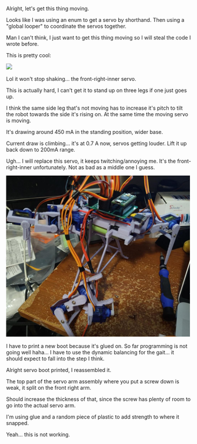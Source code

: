 Alright, let's get this thing moving.

Looks like I was using an enum to get a servo by shorthand. Then using a "global looper" to coordinate the servos together.

Man I can't think, I just want to get this thing moving so I will steal the code I wrote before.

This is pretty cool:

<img src="./media/01-11-2022--to-zero.gif">

Lol it won't stop shaking... the front-right-inner servo.

This is actually hard, I can't get it to stand up on three legs if one just goes up.

I think the same side leg that's not moving has to increase it's pitch to tilt the robot towards the side it's rising on. At the same time the moving servo is moving.

It's drawing around 450 mA in the standing position, wider base.

Current draw is climbing... it's at 0.7 A now, servos getting louder. Lift it up back down to 200mA range.

Ugh... I will replace this servo, it keeps twitching/annoying me. It's the front-right-inner unfortunately. Not as bad as a middle one I guess.

<img src="./media/01-11-2022--pit-stop.JPG" width="500">

I have to print a new boot because it's glued on. So far programming is not going well haha... I have to use the dynamic balancing for the gait... it should expect to fall into the step I think.

Alright servo boot printed, I reassembled it.

The top part of the servo arm assembly where you put a screw down is weak, it split on the front right arm.

Should increase the thickness of that, since the screw has plenty of room to go into the actual servo arm.

I'm using glue and a random piece of plastic to add strength to where it snapped.

Yeah... this is not working.

